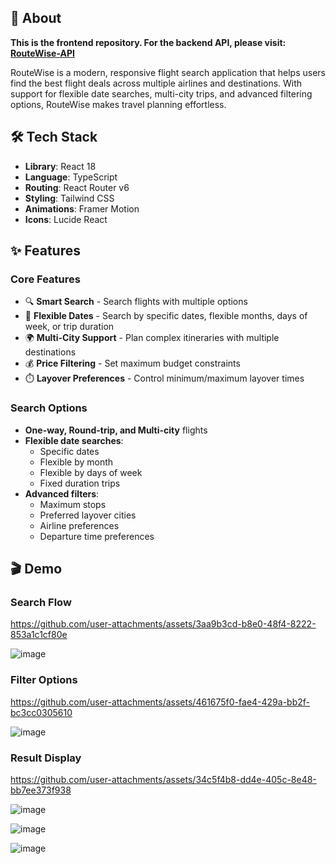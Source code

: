 ## 🚀 About

**This is the frontend repository. For the backend API, please visit: [RouteWise-API](https://github.com/codeStinton/RouteWise-API)**

RouteWise is a modern, responsive flight search application that helps users find the best flight deals across multiple airlines and destinations. With support for flexible date searches, multi-city trips, and advanced filtering options, RouteWise makes travel planning effortless.

## 🛠️ Tech Stack

- **Library**: React 18  
- **Language**: TypeScript  
- **Routing**: React Router v6  
- **Styling**: Tailwind CSS  
- **Animations**: Framer Motion  
- **Icons**: Lucide React  

## ✨ Features

### Core Features
- 🔍 **Smart Search** - Search flights with multiple options
- 📅 **Flexible Dates** - Search by specific dates, flexible months, days of week, or trip duration
- 🌍 **Multi-City Support** - Plan complex itineraries with multiple destinations
- 💰 **Price Filtering** - Set maximum budget constraints
- ⏱️ **Layover Preferences** - Control minimum/maximum layover times

### Search Options
- **One-way, Round-trip, and Multi-city** flights
- **Flexible date searches**:
  - Specific dates
  - Flexible by month
  - Flexible by days of week
  - Fixed duration trips
- **Advanced filters**:
  - Maximum stops
  - Preferred layover cities
  - Airline preferences
  - Departure time preferences

## 🎬 Demo

### Search Flow
https://github.com/user-attachments/assets/3aa9b3cd-b8e0-48f4-8222-853a1c1cf80e

![image](https://github.com/user-attachments/assets/37750be1-7f60-4c74-9b6d-873ba2904cd7)


### Filter Options
https://github.com/user-attachments/assets/461675f0-fae4-429a-bb2f-bc3cc0305610



![image](https://github.com/user-attachments/assets/42fc0fc4-173b-461c-ba51-6e5659bff116)


### Result Display
https://github.com/user-attachments/assets/34c5f4b8-dd4e-405c-8e48-bb7ee373f938


![image](https://github.com/user-attachments/assets/177468e7-7af4-4a0e-bf96-722c5b440bc3)

![image](https://github.com/user-attachments/assets/31fa51a0-19a3-400a-b831-f9e5c8585b24)

![image](https://github.com/user-attachments/assets/94123068-feef-4c59-bd06-d20b225c6b10)


